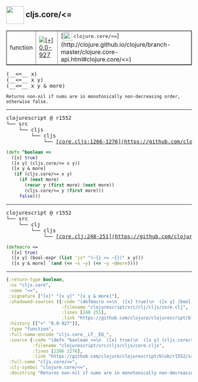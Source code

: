 ## <img width="48px" valign="middle" src="http://i.imgur.com/Hi20huC.png"> cljs.core/<=

 <table border="1">
<tr>
<td>function</td>
<td><a href="https://github.com/cljsinfo/api-refs/tree/0.0-927"><img valign="middle" alt="[+] 0.0-927" src="https://img.shields.io/badge/+-0.0--927-lightgrey.svg"></a> </td>
<td>
[<img height="24px" valign="middle" src="http://i.imgur.com/1GjPKvB.png"> <samp>clojure.core/<=</samp>](http://clojure.github.io/clojure/branch-master/clojure.core-api.html#clojure.core/<=)
</td>
</tr>
</table>

 <samp>
(__<=__ x)<br>
(__<=__ x y)<br>
(__<=__ x y & more)<br>
</samp>

```
Returns non-nil if nums are in monotonically non-decreasing order,
otherwise false.
```

---

 <pre>
clojurescript @ r1552
└── src
    └── cljs
        └── cljs
            └── <ins>[core.cljs:1266-1276](https://github.com/clojure/clojurescript/blob/r1552/src/cljs/cljs/core.cljs#L1266-L1276)</ins>
</pre>

```clj
(defn ^boolean <=
  ([x] true)
  ([x y] (cljs.core/<= x y))
  ([x y & more]
   (if (cljs.core/<= x y)
     (if (next more)
       (recur y (first more) (next more))
       (cljs.core/<= y (first more)))
     false)))
```


---

 <pre>
clojurescript @ r1552
└── src
    └── clj
        └── cljs
            └── <ins>[core.clj:248-251](https://github.com/clojure/clojurescript/blob/r1552/src/clj/cljs/core.clj#L248-L251)</ins>
</pre>

```clj
(defmacro <=
  ([x] true)
  ([x y] (bool-expr (list 'js* "(~{} <= ~{})" x y)))
  ([x y & more] `(and (<= ~x ~y) (<= ~y ~@more))))
```

---

```clj
{:return-type boolean,
 :ns "cljs.core",
 :name "<=",
 :signature ["[x]" "[x y]" "[x y & more]"],
 :shadowed-sources ({:code "(defmacro <=\n  ([x] true)\n  ([x y] (bool-expr (list 'js* \"(~{} <= ~{})\" x y)))\n  ([x y & more] `(and (<= ~x ~y) (<= ~y ~@more))))",
                     :filename "clojurescript/src/clj/cljs/core.clj",
                     :lines [248 251],
                     :link "https://github.com/clojure/clojurescript/blob/r1552/src/clj/cljs/core.clj#L248-L251"}),
 :history [["+" "0.0-927"]],
 :type "function",
 :full-name-encode "cljs.core__LT__EQ_",
 :source {:code "(defn ^boolean <=\n  ([x] true)\n  ([x y] (cljs.core/<= x y))\n  ([x y & more]\n   (if (cljs.core/<= x y)\n     (if (next more)\n       (recur y (first more) (next more))\n       (cljs.core/<= y (first more)))\n     false)))",
          :filename "clojurescript/src/cljs/cljs/core.cljs",
          :lines [1266 1276],
          :link "https://github.com/clojure/clojurescript/blob/r1552/src/cljs/cljs/core.cljs#L1266-L1276"},
 :full-name "cljs.core/<=",
 :clj-symbol "clojure.core/<=",
 :docstring "Returns non-nil if nums are in monotonically non-decreasing order,\notherwise false."}

```
